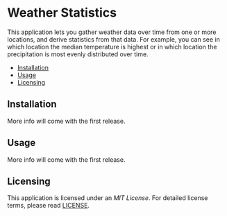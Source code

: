 # Weather Statistics
This application lets you gather weather data over time from one or more 
locations, and derive statistics from that data. For example, you can see in 
which location the median temperature is highest or in which location the 
precipitation is most evenly distributed over time.

* [Installation](#installation)
* [Usage](#usage)
* [Licensing](#licensing)

## Installation
More info will come with the first release.

## Usage
More info will come with the first release.

## Licensing
This application is licensed under an *MIT License*. For detailed license 
terms, please read [LICENSE][1].


[1]: LICENSE
